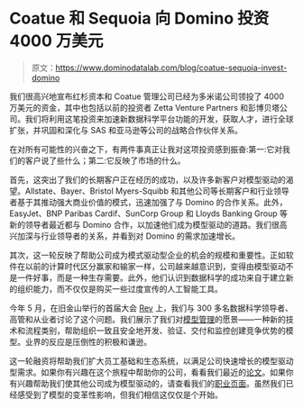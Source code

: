 # Coatue 和 Sequoia 向 Domino 投资 4000 万美元

> 原文：<https://www.dominodatalab.com/blog/coatue-sequoia-invest-domino>

我们很高兴地宣布红杉资本和 Coatue 管理公司已经为多米诺公司领投了 4000 万美元的资金，其中也包括以前的投资者 Zetta Venture Partners 和彭博贝塔公司。我们将利用这笔投资来加速新数据科学平台功能的开发，获取人才，进行全球扩张，并巩固和深化与 SAS 和亚马逊等公司的战略合作伙伴关系。

在对所有可能性的兴奋之下，有两件事真正让我对这项投资感到振奋:第一:它对我们的客户说了些什么；第二:它反映了市场的什么。

首先，这突出了我们的长期客户正在经历的成功，以及许多新客户对模型驱动的渴望。Allstate、Bayer、Bristol Myers-Squibb 和其他公司等长期客户和行业领导者基于其推动强大商业价值的模式，迅速加强了与 Domino 的合作关系。此外，EasyJet、BNP Paribas Cardif、SunCorp Group 和 Lloyds Banking Group 等新的领导者最近都与 Domino 合作，以加速他们成为模型驱动的道路。我们很高兴加深与行业领导者的关系，并看到对 Domino 的需求加速增长。

其次，这一轮反映了帮助公司成为模式驱动型企业的机会的规模和重要性。正如软件在以前的计算时代区分赢家和输家一样，公司越来越意识到，变得由模型驱动不是一件好事，而是一种生存需要。此外，他们认识到数据科学的成功来自于建立新的组织能力，而不仅仅是购买一些过度宣传的人工智能工具。

今年 5 月，在旧金山举行的首届大会 [Rev](https://rev.dominodatalab.com) 上，我们与 300 多名数据科学领导者、高管和从业者讨论了这个问题。我们展示了我们对[模型管理](/model-management/)的愿景——一种新的技术和流程类别，帮助组织一致且安全地开发、验证、交付和监控创建竞争优势的模型。业界的反应是压倒性的积极和谦逊。

这一轮融资将帮助我们扩大员工基础和生态系统，以满足公司快速增长的模型驱动型需求。如果你有兴趣在这个旅程中帮助你的公司，看看我们最近的[论文](/resources/model-management/)。如果你有兴趣帮助我们使其他公司成为模型驱动的，请查看我们的[职业页面](/careers/)。虽然我们已经感受到了模型的变革性影响，但我们相信这仅仅是个开始。